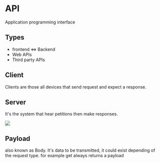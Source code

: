 # API
Application programming interface

## Types
* frontend <=> Backend
* Web APIs
* Third party APIs

## Client
Clients are those all devices that send request and expect a response.

## Server
It's the system that hear petitions then make responses.

![](https://i.postimg.cc/sX8pfVFq/Screenshot-from-2022-08-26-10-19-05.png)

## Payload
also known as Body. It's data to be transmitted, it could exist depending of the request type. for example get always returns a payload